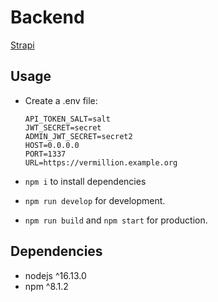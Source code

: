 # Backend

[Strapi](https://strapi.io)

## Usage

- Create a .env file:

  ```
  API_TOKEN_SALT=salt
  JWT_SECRET=secret
  ADMIN_JWT_SECRET=secret2
  HOST=0.0.0.0
  PORT=1337
  URL=https://vermillion.example.org

  ```

- `npm i` to install dependencies
- `npm run develop` for development.
- `npm run build` and `npm start` for production.

## Dependencies

- nodejs ^16.13.0
- npm ^8.1.2
